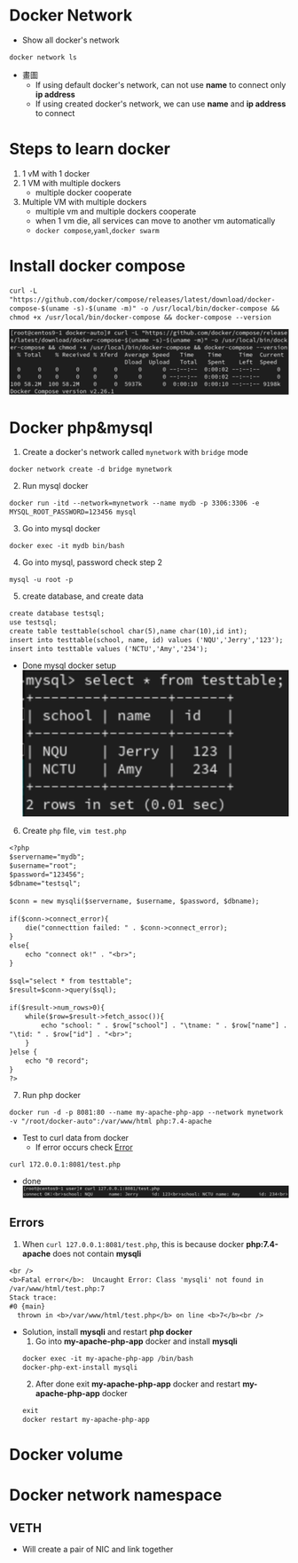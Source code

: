# **Docker Network**
- Show all docker's network
```
docker network ls
```
- 畫圖
    - If using default docker's network, can not use **name** to connect only **ip address**
    - If using created docker's network, we can use **name** and **ip address** to connect

# **Steps to learn docker** 
1. 1 vM with 1 docker
2. 1 VM with multiple dockers
    - multiple docker cooperate
3. Multiple VM with multiple dockers
    - multiple vm and multiple dockers cooperate
    - when 1 vm die, all services can move to another vm automatically
    - `docker compose`,`yaml`,`docker swarm`

# **Install docker compose**
```
curl -L "https://github.com/docker/compose/releases/latest/download/docker-compose-$(uname -s)-$(uname -m)" -o /usr/local/bin/docker-compose && chmod +x /usr/local/bin/docker-compose && docker-compose --version
```
![done_install_dc](img/Install_Docker_Compose.png)

# **Docker php&mysql**
1. Create a docker's network called `mynetwork` with `bridge` mode
```
docker network create -d bridge mynetwork
```
2. Run mysql docker
```
docker run -itd --network=mynetwork --name mydb -p 3306:3306 -e MYSQL_ROOT_PASSWORD=123456 mysql
```
3. Go into mysql docker 
```
docker exec -it mydb bin/bash
```
4. Go into mysql, password check step 2
```
mysql -u root -p
```
5. create database, and create data
```
create database testsql;
use testsql;
create table testtable(school char(5),name char(10),id int);
insert into testtable(school, name, id) values ('NQU','Jerry','123');
insert into testtable values ('NCTU','Amy','234');
```
- Done mysql docker setup
![done_data](img/done_db_data.png)

6. Create `php` file, `vim test.php`
```
<?php
$servername="mydb";
$username="root";
$password="123456";
$dbname="testsql";

$conn = new mysqli($servername, $username, $password, $dbname);

if($conn->connect_error){
	die("connecttion failed: " . $conn->connect_error);
}
else{
	echo "connect ok!" . "<br>";
}

$sql="select * from testtable";
$result=$conn->query($sql);

if($result->num_rows>0){
	while($row=$result->fetch_assoc()){
		echo "school: " . $row["school"] . "\tname: " . $row["name"] . "\tid: " . $row["id"] . "<br>";
	}
}else {
	echo "0 record";
}
?>
```
7.  Run php docker
```
docker run -d -p 8081:80 --name my-apache-php-app --network mynetwork -v "/root/docker-auto":/var/www/html php:7.4-apache
```
- Test to curl data from docker
    - If error occurs check [Error](#errors)
```
curl 172.0.0.1:8081/test.php
```
- done
![done_php_mysql](img/done_php_mysql.png)
## **Errors**
1. When `curl 127.0.0.1:8081/test.php`, this is because docker **php:7.4-apache** does not contain **mysqli**
```
<br />
<b>Fatal error</b>:  Uncaught Error: Class 'mysqli' not found in /var/www/html/test.php:7
Stack trace:
#0 {main}
  thrown in <b>/var/www/html/test.php</b> on line <b>7</b><br />
```
- Solution, install **mysqli** and restart **php docker**
    1. Go into **my-apache-php-app** docker and install **mysqli**
    ```
    docker exec -it my-apache-php-app /bin/bash
    docker-php-ext-install mysqli
    ```
    2. After done exit **my-apache-php-app** docker and restart **my-apache-php-app** docker
    ```
    exit
    docker restart my-apache-php-app
    ```
# **Docker volume**

# **Docker network namespace**

## VETH
- Will create a pair of NIC and link together